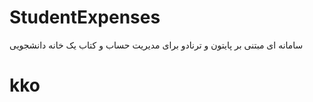 # StudentExpenses
سامانه ای مبتنی بر پایتون و ترنادو برای مدیریت حساب و کتاب یک خانه دانشجویی 
# kko
